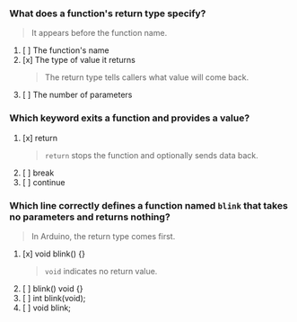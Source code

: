 ### What does a function's return type specify?
> It appears before the function name.
1. [ ] The function's name
1. [x] The type of value it returns
    > The return type tells callers what value will come back.
1. [ ] The number of parameters

### Which keyword exits a function and provides a value?
1. [x] return
    > `return` stops the function and optionally sends data back.
1. [ ] break
1. [ ] continue

### Which line correctly defines a function named `blink` that takes no parameters and returns nothing?
> In Arduino, the return type comes first.
1. [x] void blink() {}
    > `void` indicates no return value.
1. [ ] blink() void {}
1. [ ] int blink(void);
1. [ ] void blink;
